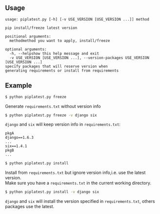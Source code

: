 Usage
-----
    usage: piplatest.py [-h] [-v USE_VERSION [USE_VERSION ...]] method
    
    pip install/freeze latest version
    
    positional arguments:
      methodmethod you want to apply, install/freeze
    
    optional arguments:
      -h, --helpshow this help message and exit
      -v USE_VERSION [USE_VERSION ...], --version-packages USE_VERSION [USE_VERSION ...]
    specify packages that will reserve version when
    generating requirements or install from requirements

Example
-------
```bash  
$ python piplatest.py freeze  
```  
Generate `requirements.txt` without version info
<br>

```bash    
$ python piplatest.py freeze -v django six   
```  
`django` and `six` will keep version info in `requirements.txt`:  

    pkgA
    django==1.6.3
    ...
    six==1.4.1
    pkgB
    ...

```bash    
$ python piplatest.py install   
```  
Install from `requirements.txt` but ignore version info,i.e. use the latest version.   
Make sure you have a `requirements.txt` in the current working directory.
<br>

```bash    
$ python piplatest.py install -v django six  
```  
`django` and `six` will install the version specified in `requirements.txt`, others packages use the latest.